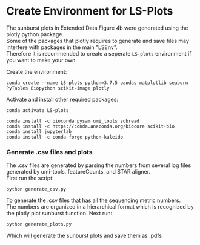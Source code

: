 # Create Environment for LS-Plots  
The sunburst plots in Extended Data Figure 4b were generated using the plotly python package.  
Some of the packages that plotly requires to generate and save files may interfere with packages in the main "LSEnv".  
Therefore it is recommended to create a seperate `LS-plots` environment if you want to make your own.

Create the environment:
```
conda create --name LS-plots python=3.7.5 pandas matplotlib seaborn PyTables Biopython scikit-image plotly
```
Activate and install other required packages:
```
conda activate LS-plots

conda install -c bioconda pysam umi_tools subread
conda install -c https://conda.anaconda.org/biocore scikit-bio
conda install jupyterlab
conda install -c conda-forge python-kaleido
```

### Generate .csv files and plots
The .csv files are generated by parsing the numbers from several log files generated by umi-tools, featureCounts, and STAR aligner.  
First run the script:
```
python generate_csv.py
```
To generate the .csv files that has all the sequencing metric numbers.  
The numbers are organized in a hierarchical format which is recognized by the plotly plot sunburst function.
Next run:
```
python generate_plots.py
```
Which will generate the sunburst plots and save them as .pdfs

